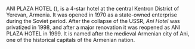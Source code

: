 ANI PLAZA HOTEL (), is a 4-star hotel at the central Kentron District of Yerevan, Armenia. It was opened in 1970 as a state-owned enterprise during the Soviet period. After the collapse of the USSR, _Ani Hotel_ was privatized in 1998, and after a major renovation it was reopened as ANI PLAZA HOTEL in 1999. It is named after the medieval Armenian city of Ani, one of the historical capitals of the Armenian nation.
